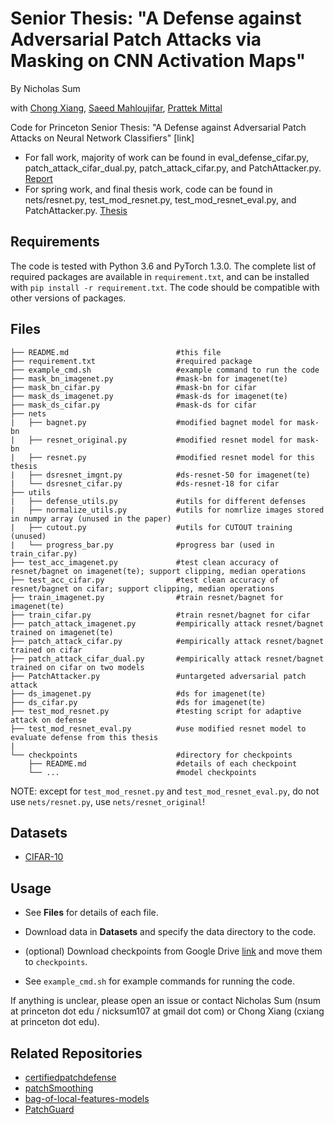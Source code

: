 # Senior Thesis: "A Defense against Adversarial Patch Attacks via Masking on CNN Activation Maps"
By Nicholas Sum

with [Chong Xiang](http://xiangchong.xyz/), [Saeed Mahloujifar](https://smahloujifar.github.io/), [Prattek Mittal](https://www.princeton.edu/~pmittal/)


Code for Princeton Senior Thesis: "A Defense against Adversarial Patch Attacks on Neural Network Classifiers" [link]

- For fall work, majority of work can be found in eval_defense_cifar.py, patch_attack_cifar_dual.py, patch_attack_cifar.py, and PatchAttacker.py. [Report](https://drive.google.com/file/d/1CBtAL66XA5iAz675Yo4KpCaNsUGipjgn/view?usp=sharing)
- For spring work, and final thesis work, code can be found in nets/resnet.py, test_mod_resnet.py, test_mod_resnet_eval.py, and PatchAttacker.py. [Thesis](https://drive.google.com/file/d/1b29nv4iDBrWOw2kpout5yZaSd5lWK5o3/view?usp=sharing)

## Requirements
The code is tested with Python 3.6 and PyTorch 1.3.0. The complete list of required packages are available in `requirement.txt`, and can be installed with `pip install -r requirement.txt`. The code should be compatible with other versions of packages.

## Files
```shell
├── README.md                        #this file 
├── requirement.txt                  #required package
├── example_cmd.sh                   #example command to run the code
├── mask_bn_imagenet.py              #mask-bn for imagenet(te)
├── mask_bn_cifar.py                 #mask-bn for cifar
├── mask_ds_imagenet.py              #mask-ds for imagenet(te)
├── mask_ds_cifar.py                 #mask-ds for cifar
├── nets
|   ├── bagnet.py                    #modified bagnet model for mask-bn
|   ├── resnet_original.py           #modified resnet model for mask-bn
|   ├── resnet.py                    #modified resnet model for this thesis
|   ├── dsresnet_imgnt.py            #ds-resnet-50 for imagenet(te)
|   └── dsresnet_cifar.py            #ds-resnet-18 for cifar
├── utils
|   ├── defense_utils.py             #utils for different defenses
|   ├── normalize_utils.py           #utils for nomrlize images stored in numpy array (unused in the paper)
|   ├── cutout.py                    #utils for CUTOUT training (unused)
|   └── progress_bar.py              #progress bar (used in train_cifar.py)
├── test_acc_imagenet.py             #test clean accuracy of resnet/bagnet on imagenet(te); support clipping, median operations
├── test_acc_cifar.py                #test clean accuracy of resnet/bagnet on cifar; support clipping, median operations
├── train_imagenet.py                #train resnet/bagnet for imagenet(te)
├── train_cifar.py                   #train resnet/bagnet for cifar
├── patch_attack_imagenet.py         #empirically attack resnet/bagnet trained on imagenet(te)
├── patch_attack_cifar.py            #empirically attack resnet/bagnet trained on cifar
├── patch_attack_cifar_dual.py       #empirically attack resnet/bagnet trained on cifar on two models
├── PatchAttacker.py                 #untargeted adversarial patch attack 
├── ds_imagenet.py                   #ds for imagenet(te)
├── ds_cifar.py                      #ds for imagenet(te)
├── test_mod_resnet.py               #testing script for adaptive attack on defense
├── test_mod_resnet_eval.py          #use modified resnet model to evaluate defense from this thesis
|
└── checkpoints                      #directory for checkpoints
    ├── README.md                    #details of each checkpoint
    └── ...                          #model checkpoints
```
NOTE: except for `test_mod_resnet.py` and `test_mod_resnet_eval.py`, do not use `nets/resnet.py`, use `nets/resnet_original`!

## Datasets
- [CIFAR-10](https://www.cs.toronto.edu/~kriz/cifar.html)

## Usage
- See **Files** for details of each file. 

- Download data in **Datasets** and specify the data directory to the code.

- (optional) Download checkpoints from Google Drive [link](https://drive.google.com/drive/folders/1u5RsCuZNf7ddWW0utI4OrgWGmJCUDCuT?usp=sharing) and move them to `checkpoints`.

- See `example_cmd.sh` for example commands for running the code.

If anything is unclear, please open an issue or contact Nicholas Sum (nsum at princeton dot edu / nicksum107 at gmail dot com) or Chong Xiang (cxiang at princeton dot edu).

## Related Repositories
- [certifiedpatchdefense](https://github.com/Ping-C/certifiedpatchdefense)
- [patchSmoothing](https://github.com/alevine0/patchSmoothing)
- [bag-of-local-features-models](https://github.com/wielandbrendel/bag-of-local-features-models)
- [PatchGuard](https://github.com/inspire-group/PatchGuard)
